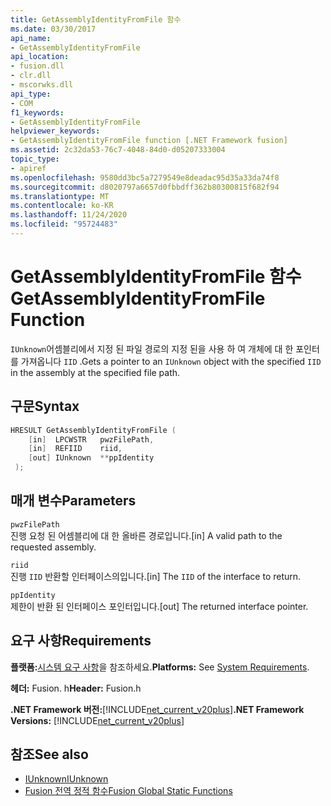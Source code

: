 ```yaml
---
title: GetAssemblyIdentityFromFile 함수
ms.date: 03/30/2017
api_name:
- GetAssemblyIdentityFromFile
api_location:
- fusion.dll
- clr.dll
- mscorwks.dll
api_type:
- COM
f1_keywords:
- GetAssemblyIdentityFromFile
helpviewer_keywords:
- GetAssemblyIdentityFromFile function [.NET Framework fusion]
ms.assetid: 2c32da53-76c7-4048-84d0-d05207333004
topic_type:
- apiref
ms.openlocfilehash: 9580dd3bc5a7279549e8deadac95d35a33da74f8
ms.sourcegitcommit: d8020797a6657d0fbbdff362b80300815f682f94
ms.translationtype: MT
ms.contentlocale: ko-KR
ms.lasthandoff: 11/24/2020
ms.locfileid: "95724483"
---
```

# <a name="getassemblyidentityfromfile-function"></a><span data-ttu-id="b1976-102">GetAssemblyIdentityFromFile 함수</span><span class="sxs-lookup"><span data-stu-id="b1976-102">GetAssemblyIdentityFromFile Function</span></span>

<span data-ttu-id="b1976-103">`IUnknown`어셈블리에서 지정 된 파일 경로의 지정 된을 사용 하 여 개체에 대 한 포인터를 가져옵니다 `IID` .</span><span class="sxs-lookup"><span data-stu-id="b1976-103">Gets a pointer to an `IUnknown` object with the specified `IID` in the assembly at the specified file path.</span></span>  
  
## <a name="syntax"></a><span data-ttu-id="b1976-104">구문</span><span class="sxs-lookup"><span data-stu-id="b1976-104">Syntax</span></span>  
  
```cpp  
HRESULT GetAssemblyIdentityFromFile (  
    [in]  LPCWSTR   pwzFilePath,  
    [in]  REFIID    riid,  
    [out] IUnknown  **ppIdentity  
 );  
```  
  
## <a name="parameters"></a><span data-ttu-id="b1976-105">매개 변수</span><span class="sxs-lookup"><span data-stu-id="b1976-105">Parameters</span></span>  

 `pwzFilePath`  
 <span data-ttu-id="b1976-106">진행 요청 된 어셈블리에 대 한 올바른 경로입니다.</span><span class="sxs-lookup"><span data-stu-id="b1976-106">[in] A valid path to the requested assembly.</span></span>  
  
 `riid`  
 <span data-ttu-id="b1976-107">진행 `IID` 반환할 인터페이스의입니다.</span><span class="sxs-lookup"><span data-stu-id="b1976-107">[in] The `IID` of the interface to return.</span></span>  
  
 `ppIdentity`  
 <span data-ttu-id="b1976-108">제한이 반환 된 인터페이스 포인터입니다.</span><span class="sxs-lookup"><span data-stu-id="b1976-108">[out] The returned interface pointer.</span></span>  
  
## <a name="requirements"></a><span data-ttu-id="b1976-109">요구 사항</span><span class="sxs-lookup"><span data-stu-id="b1976-109">Requirements</span></span>  

 <span data-ttu-id="b1976-110">**플랫폼:**[시스템 요구 사항](../../get-started/system-requirements.md)을 참조하세요.</span><span class="sxs-lookup"><span data-stu-id="b1976-110">**Platforms:** See [System Requirements](../../get-started/system-requirements.md).</span></span>  
  
 <span data-ttu-id="b1976-111">**헤더:** Fusion. h</span><span class="sxs-lookup"><span data-stu-id="b1976-111">**Header:** Fusion.h</span></span>  
  
 <span data-ttu-id="b1976-112">**.NET Framework 버전:**[!INCLUDE[net_current_v20plus](../../../../includes/net-current-v20plus-md.md)]</span><span class="sxs-lookup"><span data-stu-id="b1976-112">**.NET Framework Versions:** [!INCLUDE[net_current_v20plus](../../../../includes/net-current-v20plus-md.md)]</span></span>  
  
## <a name="see-also"></a><span data-ttu-id="b1976-113">참조</span><span class="sxs-lookup"><span data-stu-id="b1976-113">See also</span></span>

- [<span data-ttu-id="b1976-114">IUnknown</span><span class="sxs-lookup"><span data-stu-id="b1976-114">IUnknown</span></span>](/cpp/atl/iunknown)
- [<span data-ttu-id="b1976-115">Fusion 전역 정적 함수</span><span class="sxs-lookup"><span data-stu-id="b1976-115">Fusion Global Static Functions</span></span>](fusion-global-static-functions.md)
